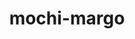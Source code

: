 ---
title: "mochi-margo"
layout: cache
categories: [package, develop]
meta: {"compilers": ["gcc@=11.1.0", "gcc@=11.4.0", "gcc@=9.4.0", "oneapi@=2024.2.1"], "num_specs": 63, "num_specs_by_stack": {"data-vis-sdk": 11, "e4s": 18, "e4s-neoverse-v2": 9, "e4s-neoverse_v1": 6, "e4s-oneapi": 14, "e4s-power": 1, "root": 63}, "oss": ["ubuntu20.04", "ubuntu22.04"], "platforms": ["linux"], "stacks": ["data-vis-sdk", "e4s", "e4s-neoverse-v2", "e4s-neoverse_v1", "e4s-oneapi", "e4s-power", "root"], "targets": ["neoverse_v1", "neoverse_v2", "ppc64le", "x86_64_v3"], "versions": ["0.17.0", "0.19.0"]}
spec_details: [{"compiler": "gcc@=11.4.0", "hash": "2p6hrwz4cfjsa7dfhadetu5naaondhmt", "os": "ubuntu22.04", "platform": "linux", "size": "-", "stacks": ["e4s-neoverse-v2", "root"], "target": "neoverse_v2", "variants": ["build_system=autotools"], "versions": ["0.19.0"]}, {"compiler": "gcc@=11.4.0", "hash": "4fwyjdbhn75ugafreqfbpu2unen5yk3m", "os": "ubuntu22.04", "platform": "linux", "size": "-", "stacks": ["e4s", "root"], "target": "x86_64_v3", "variants": ["build_system=autotools"], "versions": ["0.19.0"]}, {"compiler": "oneapi@=2024.2.1", "hash": "5qeclalzdyzjlfivvqqxjeqh5nv6l2mm", "os": "ubuntu22.04", "platform": "linux", "size": "-", "stacks": ["e4s-oneapi", "root"], "target": "x86_64_v3", "variants": ["build_system=autotools"], "versions": ["0.19.0"]}, {"compiler": "gcc@=11.1.0", "hash": "62dyea22zmnsuxrcymd5h3ibowijtzal", "os": "ubuntu20.04", "platform": "linux", "size": "-", "stacks": ["data-vis-sdk", "root"], "target": "x86_64_v3", "variants": ["build_system=autotools"], "versions": ["0.19.0"]}, {"compiler": "oneapi@=2024.2.1", "hash": "6r27ak2wz2h5nmekuih4p5x34tmxxf2y", "os": "ubuntu22.04", "platform": "linux", "size": "-", "stacks": ["e4s-oneapi", "root"], "target": "x86_64_v3", "variants": ["build_system=autotools"], "versions": ["0.19.0"]}, {"compiler": "gcc@=11.4.0", "hash": "6xt2nmw2xkoychluhfml23cyfmcikgvk", "os": "ubuntu22.04", "platform": "linux", "size": "-", "stacks": ["e4s-neoverse-v2", "root"], "target": "neoverse_v2", "variants": ["build_system=autotools"], "versions": ["0.19.0"]}, {"compiler": "gcc@=9.4.0", "hash": "7ygzxsz6uajxvoenzftwvhkyxj5tisvi", "os": "ubuntu20.04", "platform": "linux", "size": "-", "stacks": ["e4s-power", "root"], "target": "ppc64le", "variants": ["build_system=autotools"], "versions": ["0.17.0"]}, {"compiler": "oneapi@=2024.2.1", "hash": "a4q4jsphpvjehbnjvaoxe2epgnxmcxkp", "os": "ubuntu22.04", "platform": "linux", "size": "-", "stacks": ["e4s-oneapi", "root"], "target": "x86_64_v3", "variants": ["build_system=autotools"], "versions": ["0.19.0"]}, {"compiler": "gcc@=11.4.0", "hash": "a626lchdqfcrhoglfxmnf274k2gjjwpj", "os": "ubuntu22.04", "platform": "linux", "size": "-", "stacks": ["e4s", "root"], "target": "x86_64_v3", "variants": ["build_system=autotools"], "versions": ["0.19.0"]}, {"compiler": "oneapi@=2024.2.1", "hash": "akcyst4utm6z3lnzv35ribqgjjcbzti5", "os": "ubuntu22.04", "platform": "linux", "size": "-", "stacks": ["e4s-oneapi", "root"], "target": "x86_64_v3", "variants": ["build_system=autotools"], "versions": ["0.19.0"]}, {"compiler": "gcc@=11.4.0", "hash": "ash7alrj3aoxg3qlhcecp6i75vpv2boc", "os": "ubuntu22.04", "platform": "linux", "size": "-", "stacks": ["e4s", "root"], "target": "x86_64_v3", "variants": ["build_system=autotools"], "versions": ["0.19.0"]}, {"compiler": "gcc@=11.4.0", "hash": "c5iwl46scartm27izb37ptcxskgpd5nm", "os": "ubuntu22.04", "platform": "linux", "size": "-", "stacks": ["e4s", "root"], "target": "x86_64_v3", "variants": ["build_system=autotools"], "versions": ["0.19.0"]}, {"compiler": "gcc@=11.1.0", "hash": "cmvwlr4znxhpskmjiubfo466itxu2urz", "os": "ubuntu20.04", "platform": "linux", "size": "-", "stacks": ["data-vis-sdk", "root"], "target": "x86_64_v3", "variants": ["build_system=autotools"], "versions": ["0.19.0"]}, {"compiler": "gcc@=11.4.0", "hash": "cwtmhjxr57gfg6ugq7rv7dc2r45lxeag", "os": "ubuntu22.04", "platform": "linux", "size": "-", "stacks": ["root"], "target": "neoverse_v2", "variants": ["build_system=autotools"], "versions": ["0.19.0"]}, {"compiler": "gcc@=11.4.0", "hash": "de4hysve22nh33ist7w5z2kqvufrzhxm", "os": "ubuntu22.04", "platform": "linux", "size": "-", "stacks": ["e4s", "root"], "target": "x86_64_v3", "variants": ["build_system=autotools"], "versions": ["0.19.0"]}, {"compiler": "gcc@=11.4.0", "hash": "dednni3amlxm5ggh2k2vzhnrbz7wzu46", "os": "ubuntu22.04", "platform": "linux", "size": "-", "stacks": ["e4s", "root"], "target": "x86_64_v3", "variants": ["build_system=autotools"], "versions": ["0.19.0"]}, {"compiler": "gcc@=11.1.0", "hash": "dyvihvwyjv7r4k47xbgvbuchoh5jm7a2", "os": "ubuntu20.04", "platform": "linux", "size": "-", "stacks": ["data-vis-sdk", "root"], "target": "x86_64_v3", "variants": ["build_system=autotools"], "versions": ["0.19.0"]}, {"compiler": "gcc@=11.4.0", "hash": "g3qmzhgr4tokyq36jassguiu65sumbfg", "os": "ubuntu22.04", "platform": "linux", "size": "-", "stacks": ["e4s-neoverse-v2", "root"], "target": "neoverse_v2", "variants": ["build_system=autotools"], "versions": ["0.19.0"]}, {"compiler": "gcc@=11.1.0", "hash": "gxfi2iynueyeydjndxksa4lvkf4tnlrv", "os": "ubuntu20.04", "platform": "linux", "size": "-", "stacks": ["data-vis-sdk", "root"], "target": "x86_64_v3", "variants": ["build_system=autotools"], "versions": ["0.19.0"]}, {"compiler": "gcc@=11.4.0", "hash": "h3g2qpajtg2e6rq5jjue2scq5klcegum", "os": "ubuntu22.04", "platform": "linux", "size": "-", "stacks": ["e4s", "root"], "target": "x86_64_v3", "variants": ["build_system=autotools"], "versions": ["0.19.0"]}, {"compiler": "gcc@=11.1.0", "hash": "h5ikjuwgt26fr2fifvsizd3w52ra42nu", "os": "ubuntu20.04", "platform": "linux", "size": "-", "stacks": ["data-vis-sdk", "root"], "target": "x86_64_v3", "variants": ["build_system=autotools"], "versions": ["0.19.0"]}, {"compiler": "gcc@=11.4.0", "hash": "h7p6l5ymgbyqkezk4i7s5nbrzugmbd4p", "os": "ubuntu22.04", "platform": "linux", "size": "-", "stacks": ["e4s-neoverse_v1", "root"], "target": "neoverse_v1", "variants": ["build_system=autotools"], "versions": ["0.17.0"]}, {"compiler": "oneapi@=2024.2.1", "hash": "haq474rtfnegcrgz6ss5ir7vpk2sqtph", "os": "ubuntu22.04", "platform": "linux", "size": "-", "stacks": ["e4s-oneapi", "root"], "target": "x86_64_v3", "variants": ["build_system=autotools"], "versions": ["0.19.0"]}, {"compiler": "gcc@=11.4.0", "hash": "hhv6xnmirgurc5zsy23nwocqxanf4uvd", "os": "ubuntu22.04", "platform": "linux", "size": "-", "stacks": ["e4s", "root"], "target": "x86_64_v3", "variants": ["build_system=autotools"], "versions": ["0.19.0"]}, {"compiler": "gcc@=11.4.0", "hash": "hklp7y3swipz3hqfg5vthipq2z4j674t", "os": "ubuntu22.04", "platform": "linux", "size": "-", "stacks": ["e4s", "root"], "target": "x86_64_v3", "variants": ["build_system=autotools"], "versions": ["0.19.0"]}, {"compiler": "oneapi@=2024.2.1", "hash": "hownr7hm2zniw3zwdjdtnpqnjxzvcwpd", "os": "ubuntu22.04", "platform": "linux", "size": "-", "stacks": ["e4s-oneapi", "root"], "target": "x86_64_v3", "variants": ["build_system=autotools"], "versions": ["0.19.0"]}, {"compiler": "oneapi@=2024.2.1", "hash": "ieu7amdrevqzcoyhqpb7ajgfnm4yucjo", "os": "ubuntu22.04", "platform": "linux", "size": "-", "stacks": ["e4s-oneapi", "root"], "target": "x86_64_v3", "variants": ["build_system=autotools"], "versions": ["0.19.0"]}, {"compiler": "gcc@=11.4.0", "hash": "jr5x74nmhf4p6wkiplomfh2so3poypby", "os": "ubuntu22.04", "platform": "linux", "size": "-", "stacks": ["e4s-neoverse-v2", "root"], "target": "neoverse_v2", "variants": ["build_system=autotools"], "versions": ["0.19.0"]}, {"compiler": "gcc@=11.1.0", "hash": "jsh7yodwt2ejvvixwtlvclay6dzpowdf", "os": "ubuntu20.04", "platform": "linux", "size": "-", "stacks": ["data-vis-sdk", "root"], "target": "x86_64_v3", "variants": ["build_system=autotools"], "versions": ["0.19.0"]}, {"compiler": "gcc@=11.4.0", "hash": "kbocerajau36agbewjh4ypc54qzj4cba", "os": "ubuntu22.04", "platform": "linux", "size": "-", "stacks": ["e4s-neoverse_v1", "root"], "target": "neoverse_v1", "variants": ["build_system=autotools"], "versions": ["0.17.0"]}, {"compiler": "oneapi@=2024.2.1", "hash": "kf7nqh2qtfg2knhh42c7td7sraxeevzp", "os": "ubuntu22.04", "platform": "linux", "size": "-", "stacks": ["e4s-oneapi", "root"], "target": "x86_64_v3", "variants": ["build_system=autotools"], "versions": ["0.19.0"]}, {"compiler": "gcc@=11.4.0", "hash": "lhdgc2jnlrl76ozf4xjshodqgugbt2cn", "os": "ubuntu22.04", "platform": "linux", "size": "-", "stacks": ["e4s-neoverse-v2", "root"], "target": "neoverse_v2", "variants": ["build_system=autotools"], "versions": ["0.19.0"]}, {"compiler": "gcc@=11.4.0", "hash": "lruat74rxgartsxflifudp3ci5cwzjv4", "os": "ubuntu22.04", "platform": "linux", "size": "-", "stacks": ["e4s", "root"], "target": "x86_64_v3", "variants": ["build_system=autotools"], "versions": ["0.19.0"]}, {"compiler": "gcc@=11.4.0", "hash": "m24b3oo2n4vaaklst75r3zly2bt7ie5r", "os": "ubuntu22.04", "platform": "linux", "size": "-", "stacks": ["e4s", "root"], "target": "x86_64_v3", "variants": ["build_system=autotools"], "versions": ["0.19.0"]}, {"compiler": "oneapi@=2024.2.1", "hash": "m2xiqs4bxnio567cdxux2axvm2f2nrpd", "os": "ubuntu22.04", "platform": "linux", "size": "-", "stacks": ["root"], "target": "x86_64_v3", "variants": ["build_system=autotools"], "versions": ["0.19.0"]}, {"compiler": "gcc@=11.4.0", "hash": "mdssu5tgbq3bx5kri3zgrsgtckd4pfbn", "os": "ubuntu22.04", "platform": "linux", "size": "-", "stacks": ["e4s-neoverse-v2", "root"], "target": "neoverse_v2", "variants": ["build_system=autotools"], "versions": ["0.19.0"]}, {"compiler": "gcc@=11.4.0", "hash": "mghncgx4aqwuvkflqrqh4jsliownidas", "os": "ubuntu22.04", "platform": "linux", "size": "-", "stacks": ["e4s-neoverse_v1", "root"], "target": "neoverse_v1", "variants": ["build_system=autotools"], "versions": ["0.17.0"]}, {"compiler": "gcc@=11.1.0", "hash": "mwcxrhko2yabm73er2ekaexpoeftmt53", "os": "ubuntu20.04", "platform": "linux", "size": "-", "stacks": ["data-vis-sdk", "root"], "target": "x86_64_v3", "variants": ["build_system=autotools"], "versions": ["0.19.0"]}, {"compiler": "gcc@=11.4.0", "hash": "nwrykp7nneuynec5u2jissunr7yhhqt5", "os": "ubuntu22.04", "platform": "linux", "size": "-", "stacks": ["e4s-neoverse-v2", "root"], "target": "neoverse_v2", "variants": ["build_system=autotools"], "versions": ["0.19.0"]}, {"compiler": "gcc@=11.4.0", "hash": "oo5ehlnv65rfjagfwczoojdopkrzq2kl", "os": "ubuntu22.04", "platform": "linux", "size": "-", "stacks": ["e4s-neoverse_v1", "root"], "target": "neoverse_v1", "variants": ["build_system=autotools"], "versions": ["0.17.0"]}, {"compiler": "gcc@=11.4.0", "hash": "ox6u7hydymk2gkqz7k7rhvsqg2svqpqy", "os": "ubuntu22.04", "platform": "linux", "size": "-", "stacks": ["e4s", "root"], "target": "x86_64_v3", "variants": ["build_system=autotools"], "versions": ["0.19.0"]}, {"compiler": "oneapi@=2024.2.1", "hash": "q6b5x4zzevl6dsyx6acjtygdavs4lsle", "os": "ubuntu22.04", "platform": "linux", "size": "-", "stacks": ["e4s-oneapi", "root"], "target": "x86_64_v3", "variants": ["build_system=autotools"], "versions": ["0.19.0"]}, {"compiler": "oneapi@=2024.2.1", "hash": "q7nx2pqa66b26qxnj5kln67xl3lbz7ok", "os": "ubuntu22.04", "platform": "linux", "size": "-", "stacks": ["e4s-oneapi", "root"], "target": "x86_64_v3", "variants": ["build_system=autotools"], "versions": ["0.19.0"]}, {"compiler": "gcc@=11.4.0", "hash": "qfefvmlrxw27mxux76nzncj7rxp3sjjg", "os": "ubuntu22.04", "platform": "linux", "size": "-", "stacks": ["e4s", "root"], "target": "x86_64_v3", "variants": ["build_system=autotools"], "versions": ["0.19.0"]}, {"compiler": "gcc@=11.4.0", "hash": "qfvhgljjqmh3ncilznbweg4qt56oktat", "os": "ubuntu22.04", "platform": "linux", "size": "-", "stacks": ["e4s", "root"], "target": "x86_64_v3", "variants": ["build_system=autotools"], "versions": ["0.19.0"]}, {"compiler": "oneapi@=2024.2.1", "hash": "qwhqn5tmvibk77ye7l7m5mmkndzxeavk", "os": "ubuntu22.04", "platform": "linux", "size": "-", "stacks": ["e4s-oneapi", "root"], "target": "x86_64_v3", "variants": ["build_system=autotools"], "versions": ["0.19.0"]}, {"compiler": "gcc@=11.1.0", "hash": "rkun7uehogpvxtpso3q4jwiwobol4um4", "os": "ubuntu20.04", "platform": "linux", "size": "-", "stacks": ["data-vis-sdk", "root"], "target": "x86_64_v3", "variants": ["build_system=autotools"], "versions": ["0.19.0"]}, {"compiler": "oneapi@=2024.2.1", "hash": "uh56hd5d5fz6jlkegh6iy6dclox7q664", "os": "ubuntu22.04", "platform": "linux", "size": "-", "stacks": ["e4s-oneapi", "root"], "target": "x86_64_v3", "variants": ["build_system=autotools"], "versions": ["0.19.0"]}, {"compiler": "gcc@=11.4.0", "hash": "up4tdl6eiwp5uw2rrxymflobglvzberq", "os": "ubuntu22.04", "platform": "linux", "size": "-", "stacks": ["e4s-neoverse_v1", "root"], "target": "neoverse_v1", "variants": ["build_system=autotools"], "versions": ["0.17.0"]}, {"compiler": "gcc@=11.4.0", "hash": "v6hhryo7tf7xfhi75vyek3ci55rgmpk3", "os": "ubuntu22.04", "platform": "linux", "size": "-", "stacks": ["root"], "target": "x86_64_v3", "variants": ["build_system=autotools"], "versions": ["0.19.0"]}, {"compiler": "gcc@=11.4.0", "hash": "viuegocbdyly54qsjzsho52trs4cvhn6", "os": "ubuntu22.04", "platform": "linux", "size": "-", "stacks": ["e4s", "root"], "target": "x86_64_v3", "variants": ["build_system=autotools"], "versions": ["0.19.0"]}, {"compiler": "oneapi@=2024.2.1", "hash": "vtghq6tvziy3seakryrtk6yd5m4gq5lo", "os": "ubuntu22.04", "platform": "linux", "size": "-", "stacks": ["root"], "target": "x86_64_v3", "variants": ["build_system=autotools"], "versions": ["0.19.0"]}, {"compiler": "gcc@=11.1.0", "hash": "wstvtnvrjrat6sqcdrocbcj2hxngald3", "os": "ubuntu20.04", "platform": "linux", "size": "-", "stacks": ["data-vis-sdk", "root"], "target": "x86_64_v3", "variants": ["build_system=autotools"], "versions": ["0.19.0"]}, {"compiler": "gcc@=11.1.0", "hash": "wuodgmwbnhcar4jxogktwr7zh7ywxqmq", "os": "ubuntu20.04", "platform": "linux", "size": "-", "stacks": ["data-vis-sdk", "root"], "target": "x86_64_v3", "variants": ["build_system=autotools"], "versions": ["0.19.0"]}, {"compiler": "gcc@=11.4.0", "hash": "xgowptgalzxy2fzsx7a2ptuinitqe22s", "os": "ubuntu22.04", "platform": "linux", "size": "-", "stacks": ["e4s-neoverse_v1", "root"], "target": "neoverse_v1", "variants": ["build_system=autotools"], "versions": ["0.17.0"]}, {"compiler": "oneapi@=2024.2.1", "hash": "xin6seqo27laj54iur4r626ntbb3mqg5", "os": "ubuntu22.04", "platform": "linux", "size": "-", "stacks": ["e4s-oneapi", "root"], "target": "x86_64_v3", "variants": ["build_system=autotools"], "versions": ["0.19.0"]}, {"compiler": "gcc@=11.4.0", "hash": "xkzbwbmt7gkdyjzygywoxkey5loruo5s", "os": "ubuntu22.04", "platform": "linux", "size": "-", "stacks": ["e4s-neoverse-v2", "root"], "target": "neoverse_v2", "variants": ["build_system=autotools"], "versions": ["0.19.0"]}, {"compiler": "gcc@=11.4.0", "hash": "xmw4usb2erymqdtqlsqpdamqpbmwglyz", "os": "ubuntu22.04", "platform": "linux", "size": "-", "stacks": ["e4s", "root"], "target": "x86_64_v3", "variants": ["build_system=autotools"], "versions": ["0.19.0"]}, {"compiler": "gcc@=11.1.0", "hash": "y75nywhtlt7gtde5b4z6fqrudoik6ngl", "os": "ubuntu20.04", "platform": "linux", "size": "-", "stacks": ["data-vis-sdk", "root"], "target": "x86_64_v3", "variants": ["build_system=autotools"], "versions": ["0.19.0"]}, {"compiler": "gcc@=11.4.0", "hash": "yjnvugxinqn3zukmj77of7enncdxpzgg", "os": "ubuntu22.04", "platform": "linux", "size": "-", "stacks": ["e4s-neoverse-v2", "root"], "target": "neoverse_v2", "variants": ["build_system=autotools"], "versions": ["0.19.0"]}, {"compiler": "gcc@=11.4.0", "hash": "yocfqqao5qi62xuees6fz5ybeo5xfpno", "os": "ubuntu22.04", "platform": "linux", "size": "-", "stacks": ["e4s", "root"], "target": "x86_64_v3", "variants": ["build_system=autotools"], "versions": ["0.19.0"]}, {"compiler": "gcc@=11.4.0", "hash": "zohdufb5iwd6j4tpijzeom47hw246jl2", "os": "ubuntu22.04", "platform": "linux", "size": "-", "stacks": ["e4s", "root"], "target": "x86_64_v3", "variants": ["build_system=autotools"], "versions": ["0.19.0"]}, {"compiler": "oneapi@=2024.2.1", "hash": "zvhbhlndtyfbrl46itnsp6nbhw2ltr2d", "os": "ubuntu22.04", "platform": "linux", "size": "-", "stacks": ["e4s-oneapi", "root"], "target": "x86_64_v3", "variants": ["build_system=autotools"], "versions": ["0.19.0"]}]
---